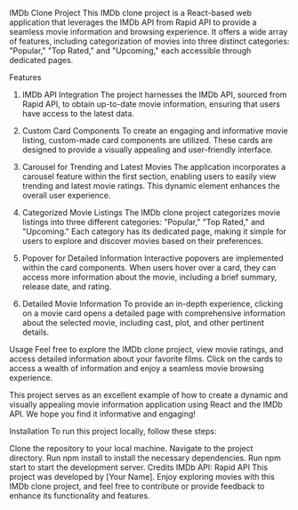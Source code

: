 IMDb Clone Project
This IMDb clone project is a React-based web application that leverages the IMDb API from Rapid API to provide a seamless movie information and browsing experience. It offers a wide array of features, including categorization of movies into three distinct categories: "Popular," "Top Rated," and "Upcoming," each accessible through dedicated pages.

Features
1. IMDb API Integration
The project harnesses the IMDb API, sourced from Rapid API, to obtain up-to-date movie information, ensuring that users have access to the latest data.

2. Custom Card Components
To create an engaging and informative movie listing, custom-made card components are utilized. These cards are designed to provide a visually appealing and user-friendly interface.

3. Carousel for Trending and Latest Movies
The application incorporates a carousel feature within the first section, enabling users to easily view trending and latest movie ratings. This dynamic element enhances the overall user experience.

4. Categorized Movie Listings
The IMDb clone project categorizes movie listings into three different categories: "Popular," "Top Rated," and "Upcoming." Each category has its dedicated page, making it simple for users to explore and discover movies based on their preferences.

5. Popover for Detailed Information
Interactive popovers are implemented within the card components. When users hover over a card, they can access more information about the movie, including a brief summary, release date, and rating.

6. Detailed Movie Information
To provide an in-depth experience, clicking on a movie card opens a detailed page with comprehensive information about the selected movie, including cast, plot, and other pertinent details.

Usage
Feel free to explore the IMDb clone project, view movie ratings, and access detailed information about your favorite films. Click on the cards to access a wealth of information and enjoy a seamless movie browsing experience.

This project serves as an excellent example of how to create a dynamic and visually appealing movie information application using React and the IMDb API. We hope you find it informative and engaging!

Installation
To run this project locally, follow these steps:

Clone the repository to your local machine.
Navigate to the project directory.
Run npm install to install the necessary dependencies.
Run npm start to start the development server.
Credits
IMDb API: Rapid API
This project was developed by [Your Name].
Enjoy exploring movies with this IMDb clone project, and feel free to contribute or provide feedback to enhance its functionality and features.
